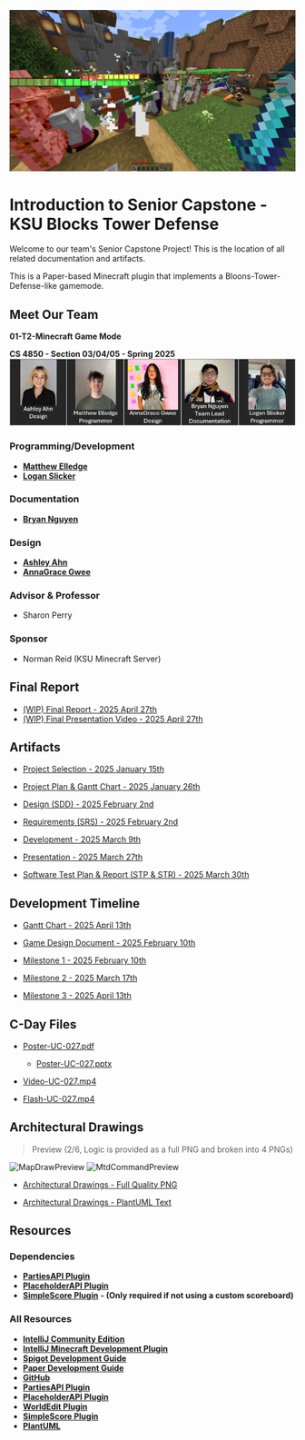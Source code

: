 <p align="center"><img src="logo.png"></p>

# Introduction to Senior Capstone - KSU Blocks Tower Defense 

Welcome to our team's Senior Capstone Project! This is the location of all related documentation and artifacts.

This is a Paper-based Minecraft plugin that implements a Bloons-Tower-Defense-like gamemode.

## Meet Our Team

**01-T2-Minecraft Game Mode**

**CS 4850 - Section 03/04/05 - Spring 2025**
![The Team](ReadMeFiles/TheTeam.png)

### Programming/Development
* __[Matthew Elledge](https://github.com/mthyuu)__
* __[Logan Slicker](https://github.com/SlickerLogan)__ 
### Documentation
* __[Bryan Nguyen](https://github.com/BunnyCatCat)__
### Design
* __[Ashley Ahn](https://github.com/ashjuno)__
* __[AnnaGrace Gwee](https://github.com/annagracehowell)__
### Advisor & Professor
* Sharon Perry
### Sponsor
* Norman Reid (KSU Minecraft Server)

## Final Report
* [(WIP) Final Report - 2025 April 27th]()
* [(WIP) Final Presentation Video - 2025 April 27th]()

## Artifacts
* [Project Selection - 2025 January 15th](ReadMeFiles/01-T2-Minecraft-Selection.pdf)

* [Project Plan & Gantt Chart - 2025 January 26th](ReadMeFiles/01-T2-Minecraft-ProjectPlan.pdf)

* [Design (SDD) - 2025 February 2nd](ReadMeFiles/01-T2-Minecraft-Design.pdf)

* [Requirements (SRS) - 2025 February 2nd](ReadMeFiles/01-T2-Minecraft-Requirements.pdf)

* [Development - 2025 March 9th](ReadMeFiles/01-T2-Minecraft-Development.pdf)

* [Presentation - 2025 March 27th](ReadMeFiles/01-T2-Minecraft-Game-Mode-Presentation_No_Video.pdf)

* [Software Test Plan & Report (STP & STR) - 2025 March 30th](ReadMeFiles/01-T2-Minecraft-STP.pdf)

## Development Timeline
* [Gantt Chart - 2025 April 13th](ReadMeFiles/01-T2-Minecraft-GanttChart-Estimate.pdf)

* [Game Design Document - 2025 February 10th](ReadMeFiles/01-T2-MTD_Game_Design_Document.pdf)

* [Milestone 1 - 2025 February 10th](ReadMeFiles/01-T2-Minecraft-Game-Mode-Milestone-1.pdf)

* [Milestone 2 - 2025 March 17th](ReadMeFiles/01-T2-Minecraft-Tower-Defense-Milestone-2.pdf)

* [Milestone 3 - 2025 April 13th](ReadMeFiles/01-T2-Minecraft-Tower-Defense-Milestone-3.pdf)

## C-Day Files
* [Poster-UC-027.pdf](ReadMeFiles/Poster-UC-027.pdf)
  * [Poster-UC-027.pptx](ReadMeFiles/Poster-UC-027.pptx)

* [Video-UC-027.mp4](https://youtu.be/sPDZEfjx5hA)

* [Flash-UC-027.mp4](https://youtu.be/HNO0LYXZMiw)

## Architectural Drawings
> Preview (2/6, Logic is provided as a full PNG and broken into 4 PNGs)

![MapDrawPreview](https://github.com/user-attachments/assets/59f1ee7a-b32c-4245-a4c6-b67715ddd1a8)
![MtdCommandPreview](https://github.com/user-attachments/assets/2bec32c9-1a2d-4330-8d09-f8213354688f)


* [Architectural Drawings - Full Quality PNG](https://github.com/KsuBlocksTD/BlocksTD1.0/tree/f0ee32bd2c42d54f4e730289dc98a232994c376e/ReadMeFiles/ArchitecturePNG)

* [Architectural Drawings - PlantUML Text](https://github.com/KsuBlocksTD/BlocksTD1.0/tree/f0ee32bd2c42d54f4e730289dc98a232994c376e/ReadMeFiles/ArchitectureText)

## Resources
### Dependencies
* __[PartiesAPI Plugin](https://alessiodp.com/parties)__
* __[PlaceholderAPI Plugin](https://www.spigotmc.org/resources/placeholderapi.6245)__
* __[SimpleScore Plugin](https://www.spigotmc.org/resources/simplescore-animated-scoreboard.23243)__ __- (Only required if not using a custom scoreboard)__
### All Resources
* __[IntelliJ Community Edition](https://www.jetbrains.com/idea/download/?section=windows)__
* __[IntelliJ Minecraft Development Plugin](https://plugins.jetbrains.com/plugin/8327-minecraft-development)__
* __[Spigot Development Guide](https://www.spigotmc.org/wiki/spigot-plugin-development)__
* __[Paper Development Guide](https://docs.papermc.io/paper/dev)__
* __[GitHub](https://github.com)__
* __[PartiesAPI Plugin](https://alessiodp.com/parties)__
* __[PlaceholderAPI Plugin](https://www.spigotmc.org/resources/placeholderapi.6245)__
* __[WorldEdit Plugin](https://modrinth.com/plugin/worldedit)__
* __[SimpleScore Plugin](https://www.spigotmc.org/resources/simplescore-animated-scoreboard.23243)__
* __[PlantUML](https://plantuml.com/)__
